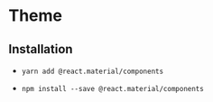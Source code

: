 # Theme

## Installation

- ```yarn add @react.material/components```

- ```npm install --save @react.material/components```

